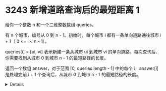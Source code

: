 # 3243 新增道路查询后的最短距离 1 

给你一个整数 n 和一个二维整数数组 queries。

有 n 个城市，编号从 0 到 n - 1。初始时，每个城市 i 都有一条单向道路通往城市 i + 1（ 0 <= i < n - 1）。

queries[i] = [ui, vi] 表示新建一条从城市 ui 到城市 vi 的单向道路。每次查询后，你需要找到从城市 0 到城市 n - 1 的最短路径的长度。

返回一个数组 answer，对于范围 [0, queries.length - 1] 中的每个 i，answer[i] 是处理完前 i + 1 个查询后，从城市 0 到城市 n - 1 的最短路径的长度。
<details>

```cpp
class Solution {
public:
    vector<int> shortestDistanceAfterQueries(int n, vector<vector<int>>& queries) {
        vector<vector<int>> graph(n);
        for(int i=0;i<n-1;i++){
            graph[i].emplace_back(i+1);
        }
        vector<int> res;
        for(auto& query: queries){
            graph[query[0]].emplace_back(query[1]);
            res.emplace_back(bfs(n,graph));
        }
        return res;
    }
    int bfs(int n,vector<vector<int>>& nums){
        vector<int> dist(n,-1);
        queue<int> q;
        q.push(0);
        dist[0]=0;
        while(q.size()){
            int x=q.front();
            q.pop();
            for(auto y: nums[x]){
                if(dist[y]>=0) continue;
                q.push(y);
                dist[y]=dist[x]+1;
            }
        }
        return dist.back();
    }
};
```
</details>
 
